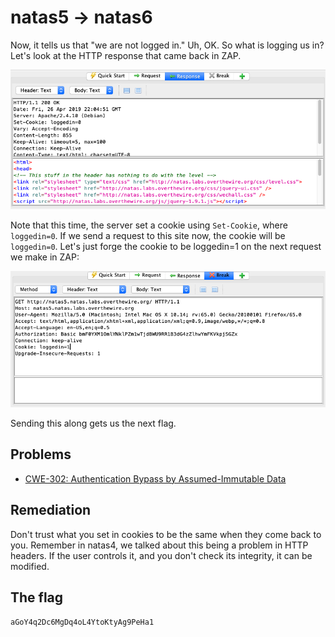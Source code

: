 # natas5 -> natas6

Now, it tells us that "we are not logged in." Uh, OK. So what is logging us in? Let's look at the HTTP response that came back in ZAP.

![natas5 HTTP response](images/natas5-cookie.png)

Note that this time, the server set a cookie using `Set-Cookie`, where `loggedin=0`. If we send a request to this site now, the cookie will be `loggedin=0`. Let's just forge the cookie to be loggedin=1 on the next request we make in ZAP:

![natas5 cookie forgery](images/natas5-cookie-forged.png)

Sending this along gets us the next flag.

## Problems

* [CWE-302: Authentication Bypass by Assumed-Immutable Data](https://cwe.mitre.org/data/definitions/302.html)

## Remediation

Don't trust what you set in cookies to be the same when they come back to you. Remember in natas4, we talked about this being a problem in HTTP headers. If the user controls it, and you don't check its integrity, it can be modified.

## The flag

`aGoY4q2Dc6MgDq4oL4YtoKtyAg9PeHa1`